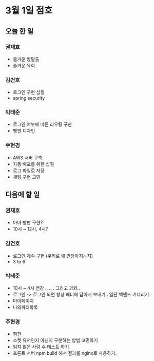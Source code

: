 # 3월 1일 점호

## 오늘 한 일

### 권재호

- 즐거운 방탈출
- 즐거운 육회

### 김건호

- 로그인 구현 삽질
- spring security

### 박태준

- 로그인 여부에 따른 라우팅 구현
- 빵판 디자인

### 주현경

- AWS 서버 구축
- 자동 배포를 위한 삽질
- 로그 파일로 저장
- 채팅 구현 고민

## 다음에 할 일

### 권재호

- 아마 빵판 구현?
- 10시 ~ 12시, 4시?

### 김건호

- 로그인 계속 구현 (쿠키로 왜 안담아지는지)
- 3 to 6

### 박태준

- 10시 ~ 4시 연강 .. .. . 그리고 과외..
- 로그인 -> 로그인 되면 항상 헤더에 담아서 보내기.. 일단 백엔드 기다리기
- 마이페이지
- 나의파티목록

### 주현경

- 빵판
- 소켓 유저인지 아닌지 구분하는 방법 고민하기
- 읽지 않은 사람 수 테스트 하기
- 프론트 서버 npm build 해서 결과를 nginx로 사용하기.
